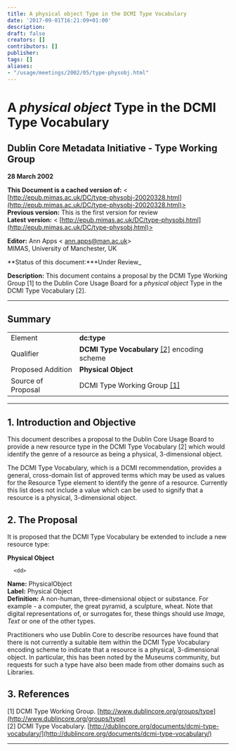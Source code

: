 ```yaml
---
title: A physical object Type in the DCMI Type Vocabulary
date: '2017-09-01T16:21:09+01:00'
description: 
draft: false
creators: []
contributors: []
publisher: 
tags: []
aliases:
- "/usage/meetings/2002/05/type-physobj.html"
---
```


# A _physical object_ Type in the DCMI Type Vocabulary

## Dublin Core Metadata Initiative - Type Working Group

**28 March 2002**

**This Document is a cached version of:** < [http://epub.mimas.ac.uk/DC/type-physobj-20020328.html](http://epub.mimas.ac.uk/DC/type-physobj-20020328.html)>  
**Previous version:** This is the first version for review  
**Latest version:** < [http://epub.mimas.ac.uk/DC/type-physobj.html](http://epub.mimas.ac.uk/DC/type-physobj.html)>

**Editor:** Ann Apps < [ann.apps@man.ac.uk](mailto:ann.apps@man.ac.uk)>  
 MIMAS, University of Manchester, UK

**Status of this document:***Under Review_

**Description:** This document contains a proposal by the DCMI Type Working Group [1] to the Dublin Core Usage Board for a _physical object_ Type in the DCMI Type Vocabulary [2].

* * *

## Summary
<table summary="A layout table.">
  <tr>
    <td>Element</td>
    <td><b>dc:type</b></td>
  </tr>
  <tr>
    <td>Qualifier</td>
    <td>
      <b>DCMI Type Vocabulary</b> <a href="#ref2">[2]</a>
      encoding scheme</td>
  </tr>
  <tr>
    <td>Proposed Addition</td>
    <td><b>Physical Object</b></td>
  </tr>
  <tr>
    <td>Source of Proposal</td>
    <td>DCMI Type Working Group <a href="#ref1">[1]</a>
    </td>
  </tr>
</table>
  
  

* * *

## 1. Introduction and Objective

This document describes a proposal to the Dublin Core Usage Board to provide a new resource type in the DCMI Type Vocabulary [2] which would identify the genre of a resource as being a physical, 3-dimensional object.

The DCMI Type Vocabulary, which is a DCMI recommendation, provides a general, cross-domain list of approved terms which may be used as values for the Resource Type element to identify the genre of a resource. Currently this list does not include a value which can be used to signify that a resource is a physical, 3-dimensional object.

<a id="sect2" name="sect2"></a>
## 2. The Proposal

It is proposed that the DCMI Type Vocabulary be extended to include a new resource type:

<dl>
      <dt><b>Physical Object</b></dt>

      <dd>
<b>Name:</b> PhysicalObject<br>
       <b>Label:</b> Physical Object<br>
       <b>Definition:</b> A non-human, three-dimensional object or
      substance. For example - a computer, the great pyramid, a
      sculpture, wheat. Note that digital representations of, or
      surrogates for, these things should use <i>Image, Text</i> or
      one of the other types.</dd>
    </dl>
  
  

Practitioners who use Dublin Core to describe resources have found that there is not currently a suitable item within the DCMI Type Vocabulary encoding scheme to indicate that a resource is a physical, 3-dimensional object. In particular, this has been noted by the Museums community, but requests for such a type have also been made from other domains such as Libraries.

## 3. References

<a id="ref1" name="ref1"></a>[1] DCMI Type Working Group. [http://www.dublincore.org/groups/type](http://www.dublincore.org/groups/type)  
<a id="ref2" name="ref2"></a>[2] DCMI Type Vocabulary. [http://dublincore.org/documents/dcmi-type-vocabulary/](http://dublincore.org/documents/dcmi-type-vocabulary/)

* * *

